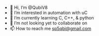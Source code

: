 - 👋 Hi, I’m @QubiV8
- 👀 I’m interested in automation with uC
- 🌱 I’m currently learning C, C++, & python
- 💞️ I’m not looking yet to collaborate on
- 📫 How to reach me sp5qbi@gmail.com

<!---
QubiV8/QubiV8 is a ✨ special ✨ repository because its `README.md` (this file) appears on your GitHub profile.
You can click the Preview link to take a look at your changes.
--->
